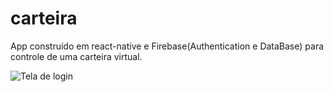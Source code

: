 # carteira
App construído em react-native e Firebase(Authentication e DataBase) para controle de uma carteira virtual.

![Tela de login](https://github.com/leandrorodca/carteira/edit/master/login.png)
